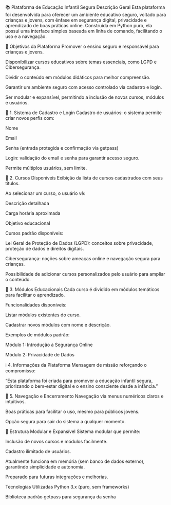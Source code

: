 📚 Plataforma de Educação Infantil Segura
Descrição Geral
Esta plataforma foi desenvolvida para oferecer um ambiente educativo seguro, voltado para crianças e jovens, com ênfase em segurança digital, privacidade e aprendizado de boas práticas online. Construída em Python puro, ela possui uma interface simples baseada em linha de comando, facilitando o uso e a navegação.

🎯 Objetivos da Plataforma
Promover o ensino seguro e responsável para crianças e jovens.

Disponibilizar cursos educativos sobre temas essenciais, como LGPD e Cibersegurança.

Dividir o conteúdo em módulos didáticos para melhor compreensão.

Garantir um ambiente seguro com acesso controlado via cadastro e login.

Ser modular e expansível, permitindo a inclusão de novos cursos, módulos e usuários.

🔐 1. Sistema de Cadastro e Login
Cadastro de usuários: o sistema permite criar novos perfis com:

Nome

Email

Senha (entrada protegida e confirmação via getpass)

Login: validação do email e senha para garantir acesso seguro.

Permite múltiplos usuários, sem limite.

📘 2. Cursos Disponíveis
Exibição da lista de cursos cadastrados com seus títulos.

Ao selecionar um curso, o usuário vê:

Descrição detalhada

Carga horária aproximada

Objetivo educacional

Cursos padrão disponíveis:

Lei Geral de Proteção de Dados (LGPD): conceitos sobre privacidade, proteção de dados e direitos digitais.

Cibersegurança: noções sobre ameaças online e navegação segura para crianças.

Possibilidade de adicionar cursos personalizados pelo usuário para ampliar o conteúdo.

🧩 3. Módulos Educacionais
Cada curso é dividido em módulos temáticos para facilitar o aprendizado.

Funcionalidades disponíveis:

Listar módulos existentes do curso.

Cadastrar novos módulos com nome e descrição.

Exemplos de módulos padrão:

Módulo 1: Introdução à Segurança Online

Módulo 2: Privacidade de Dados

ℹ️ 4. Informações da Plataforma
Mensagem de missão reforçando o compromisso:

“Esta plataforma foi criada para promover a educação infantil segura, priorizando o bem-estar digital e o ensino consciente desde a infância.”

🚪 5. Navegação e Encerramento
Navegação via menus numéricos claros e intuitivos.

Boas práticas para facilitar o uso, mesmo para públicos jovens.

Opção segura para sair do sistema a qualquer momento.

🔄 Estrutura Modular e Expansível
Sistema modular que permite:

Inclusão de novos cursos e módulos facilmente.

Cadastro ilimitado de usuários.

Atualmente funciona em memória (sem banco de dados externo), garantindo simplicidade e autonomia.

Preparado para futuras integrações e melhorias.

Tecnologias Utilizadas
Python 3.x (puro, sem frameworks)

Biblioteca padrão getpass para segurança da senha
